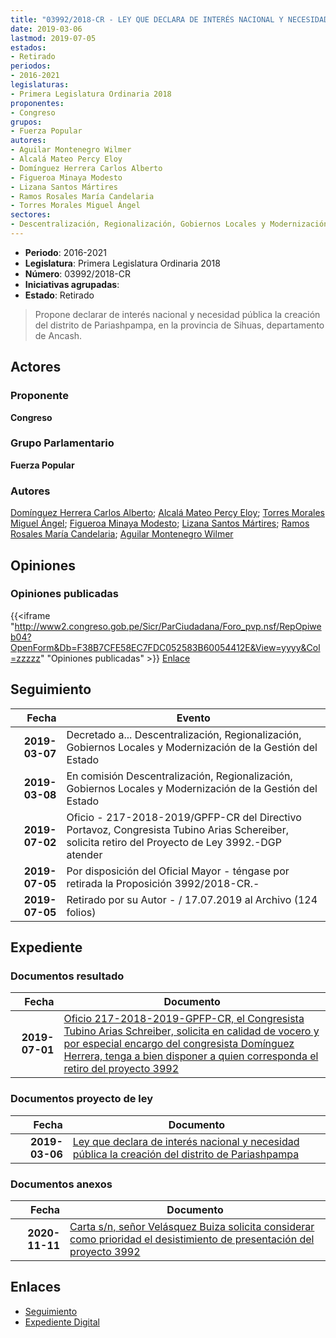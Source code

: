 ```yaml
---
title: "03992/2018-CR - LEY QUE DECLARA DE INTERÉS NACIONAL Y NECESIDAD PÚBLICA LA CREACIÓN DEL DISTRITO DE PARIASHPAMPA"
date: 2019-03-06
lastmod: 2019-07-05
estados:
- Retirado
periodos:
- 2016-2021
legislaturas:
- Primera Legislatura Ordinaria 2018
proponentes:
- Congreso
grupos:
- Fuerza Popular
autores:
- Aguilar Montenegro Wilmer
- Alcalá Mateo Percy Eloy
- Domínguez Herrera Carlos Alberto
- Figueroa Minaya Modesto
- Lizana Santos Mártires
- Ramos Rosales María Candelaria
- Torres Morales Miguel Ángel
sectores:
- Descentralización, Regionalización, Gobiernos Locales y Modernización de la Gestión del Estado
---
```

- **Periodo**: 2016-2021
- **Legislatura**: Primera Legislatura Ordinaria 2018
- **Número**: 03992/2018-CR
- **Iniciativas agrupadas**: 
- **Estado**: Retirado

> Propone declarar de interés nacional y necesidad pública la creación del distrito de Pariashpampa, en la provincia de Sihuas, departamento de Ancash.


## Actores

### Proponente

**Congreso**

### Grupo Parlamentario

**Fuerza Popular**

### Autores

[Domínguez Herrera Carlos Alberto](mailto:mailto:cdominguez@congreso.gob.pe); [Alcalá Mateo Percy Eloy](mailto:mailto:palcala@congreso.gob.pe); [Torres Morales Miguel Ángel](mailto:mailto:mtorresm@congreso.gob.pe); [Figueroa Minaya Modesto](mailto:mailto:mfigueroam@congreso.gob.pe); [Lizana Santos Mártires](mailto:mailto:mlizana@congreso.gob.pe); [Ramos Rosales María Candelaria](mailto:mailto:mramosr@congreso.gob.pe); [Aguilar Montenegro Wilmer](mailto:mailto:waguilar@congreso.gob.pe)

## Opiniones

### Opiniones publicadas

{{<iframe "http://www2.congreso.gob.pe/Sicr/ParCiudadana/Foro_pvp.nsf/RepOpiweb04?OpenForm&Db=F38B7CFE58EC7FDC052583B60054412E&View=yyyy&Col=zzzzz" "Opiniones publicadas" >}}
[Enlace](http://www2.congreso.gob.pe/Sicr/ParCiudadana/Foro_pvp.nsf/RepOpiweb04?OpenForm&Db=F38B7CFE58EC7FDC052583B60054412E&View=yyyy&Col=zzzzz)


## Seguimiento

| Fecha | Evento |
|------:|--------|
| **2019-03-07** | Decretado a... Descentralización, Regionalización, Gobiernos Locales y Modernización de la Gestión del Estado |
| **2019-03-08** | En comisión Descentralización, Regionalización, Gobiernos Locales y Modernización de la Gestión del Estado |
| **2019-07-02** | Oficio - 217-2018-2019/GPFP-CR del Directivo Portavoz, Congresista Tubino Arias Schereiber, solicita retiro del Proyecto de Ley 3992.-DGP atender |
| **2019-07-05** | Por disposición del Oficial Mayor - téngase por retirada la Proposición 3992/2018-CR.- |
| **2019-07-05** | Retirado por su Autor - / 17.07.2019 al Archivo (124 folios) |

## Expediente

### Documentos resultado

| Fecha | Documento |
|------:|-----------|
| **2019-07-01** | [Oficio 217-2018-2019-GPFP-CR, el Congresista Tubino Arias Schreiber, solicita en calidad de vocero y por especial encargo del congresista Domínguez Herrera, tenga a bien disponer a quien corresponda el retiro del proyecto 3992](http://www.leyes.congreso.gob.pe/Documentos/2016_2021/Retiro_de_Proyecto/OFICIO-217-2018-2019-GPFP-CR.pdf) |

### Documentos proyecto de ley

| Fecha | Documento |
|------:|-----------|
| **2019-03-06** | [Ley que declara de interés nacional y necesidad pública la creación del distrito de Pariashpampa](http://www.leyes.congreso.gob.pe/Documentos/2016_2021/Proyectos_de_Ley_y_de_Resoluciones_Legislativas/PL0399220190306..pdf) |

### Documentos anexos

| Fecha | Documento |
|------:|-----------|
| **2020-11-11** | [Carta s/n, señor Velásquez Buiza solicita considerar como prioridad el desistimiento de presentación del proyecto 3992](http://www.leyes.congreso.gob.pe/Documentos/2016_2021/Oficios/Otras_Instituciones/CARTA-S-N-20201111-VELASQUEZ-BUIZA.pdf) |

## Enlaces

- [Seguimiento](http://www2.congreso.gob.pe/Sicr/TraDocEstProc/CLProLey2016.nsf/f7fff46988ca05b1052578e100829cc7/fb98e1531713a8db052583b5007ba88a?OpenDocument)
- [Expediente Digital](http://www2.congreso.gob.pe/Sicr/TraDocEstProc/Expvirt_2011.nsf/visbusqptramdoc1621/03992?opendocument)

